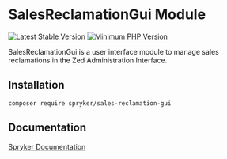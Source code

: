 # SalesReclamationGui Module
[![Latest Stable Version](https://poser.pugx.org/spryker/sales-reclamation-gui/v/stable.svg)](https://packagist.org/packages/spryker/sales-reclamation-gui)
[![Minimum PHP Version](https://img.shields.io/badge/php-%3E%3D%208.2-8892BF.svg)](https://php.net/)

SalesReclamationGui is a user interface module to manage sales reclamations in the Zed Administration Interface.

## Installation

```
composer require spryker/sales-reclamation-gui
```

## Documentation

[Spryker Documentation](https://docs.spryker.com)
